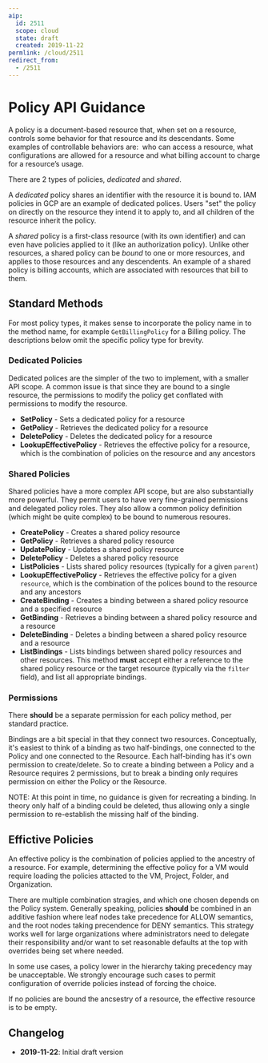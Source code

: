 ```yaml
---
aip:
  id: 2511
  scope: cloud
  state: draft
  created: 2019-11-22
permlink: /cloud/2511
redirect_from:
  - /2511
---
```


<!--
TODO: discuss policy lifecycle? binding lifecycle?
TODO: discuss policy conditions.
-->

# Policy API Guidance

A policy is a document-based resource that, when set on a resource, controls
some behavior for that resource and its descendants. Some examples of
controllable behaviors are:  who can access a resource, what configurations are
allowed for a resource and what billing account to charge for a resource’s
usage.

There are 2 types of policies, _dedicated_ and _shared_.

A _dedicated_ policy shares an identifier with the resource it is bound to. IAM
policies in GCP are an example of dedicated polices. Users "set" the policy on
directly on the resource they intend it to apply to, and all children of the
resource inherit the policy.

A _shared_ policy is a first-class resource (with its own identifier) and can
even have policies applied to it (like an authorization policy). Unlike other
resources, a shared policy can be _bound_ to one or more resources, and applies
to those resources and any descendents. An example of a shared policy is
billing accounts, which are associated with resources that bill to them.

## Standard Methods

For most policy types, it makes sense to incorporate the policy name in to the
method name, for example `GetBillingPolicy` for a Billing policy. The
descriptions below omit the specific policy type for brevity.

### Dedicated Policies

Dedicated polices are the simpler of the two to implement, with a smaller API
scope. A common issue is that since they are bound to a single resource, the
permissions to modify the policy get conflated with permissions to modify the
resource.

- **SetPolicy** - Sets a dedicated policy for a resource
- **GetPolicy** - Retrieves the dedicated policy for a resource
- **DeletePolicy** - Deletes the dedicated policy for a resource
- **LookupEffectivePolicy** - Retrieves the effective policy for a resource,
  which is the combination of policies on the resource and any ancestors

### Shared Policies

Shared policies have a more complex API scope, but are also substantially more
powerful. They permit users to have very fine-grained permissions and delegated
policy roles. They also allow a common policy definition (which might be quite
complex) to be bound to numerous resoures.

- **CreatePolicy** - Creates a shared policy resource
- **GetPolicy** - Retrieves a shared policy resource
- **UpdatePolicy** - Updates a shared policy resource
- **DeletePolicy** - Deletes a shared policy resource
- **ListPolicies** - Lists shared policy resources (typically for a given
  `parent`)
- **LookupEffectivePolicy** - Retrieves the effective policy for a given
  `resource`, which is the combination of the polices bound to the resource and
  any ancestors
- **CreateBinding** - Creates a binding between a shared policy resource and a
  specified resource
- **GetBinding** - Retrieves a binding between a shared policy resource and a
  resource
- **DeleteBinding** - Deletes a binding between a shared policy resource and a
  resource
- **ListBindings** - Lists bindings between shared policy resources and other
  resources. This method **must** accept either a reference to the shared
  policy resource or the target resource (typically via the `filter` field),
  and list all appropriate bindings.

### Permissions

There **should** be a separate permission for each policy method, per standard
practice.

Bindings are a bit special in that they connect two resources. Conceptually,
it's easiest to think of a binding as two half-bindings, one connected to the
Policy and one connected to the Resource. Each half-binding has it's own
permission to create/delete. So to create a binding between a Policy and a
Resource requires 2 permissions, but to break a binding only requires
permission on either the Policy or the Resource.

NOTE: At this point in time, no guidance is given for recreating a binding. In
theory only half of a binding could be deleted, thus allowing only a
single permission to re-establish the missing half of the binding.

## Effictive Policies

An effective policy is the combination of policies applied to the ancestry of a
resource. For example, determining the effective policy for a VM would require
loading the policies attacted to the VM, Project, Folder, and Organization.

There are multiple combination stragies, and which one chosen depends on the
Policy system. Generally speaking, policies **should** be combined in an
additive fashion where leaf nodes take precedence for ALLOW semantics, and the
root nodes taking precendence for DENY semantics. This strategy works well for
large organizations where administrators need to delegate their responsibility
and/or want to set reasonable defaults at the top with overrides being set
where needed.

In some use cases, a policy lower in the hierarchy taking precedency may be
unacceptable. We strongly encourage such cases to permit configuration of
override policies instead of forcing the choice.

If no policies are bound the ancsestry of a resource, the effective resource is
to be empty.

## Changelog

- **2019-11-22**: Initial draft version
